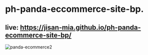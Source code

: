 # ph-panda-eccommerce-site-bp. 
## live: https://jisan-mia.github.io/ph-panda-ecommerce-site-bp/
![panda-ecommerce2](https://user-images.githubusercontent.com/61211600/94959007-4596e800-0512-11eb-807c-1457d09481d0.png)
